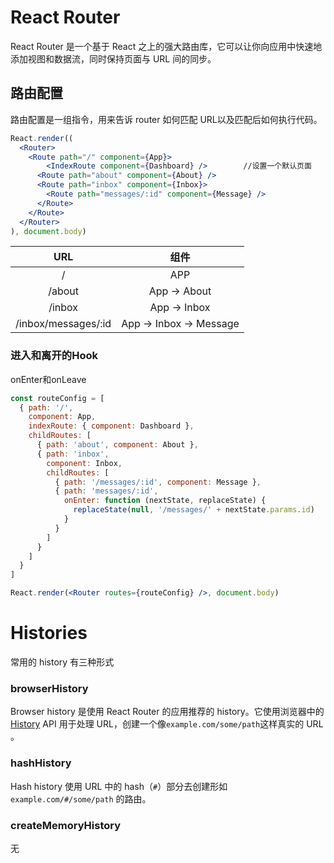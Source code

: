 # React Router
React Router 是一个基于 React 之上的强大路由库，它可以让你向应用中快速地添加视图和数据流，同时保持页面与 URL 间的同步。
## 路由配置
路由配置是一组指令，用来告诉 router 如何匹配 URL以及匹配后如何执行代码。

```jsx
React.render((
  <Router>
    <Route path="/" component={App}>
    	<IndexRoute component={Dashboard} />		//设置一个默认页面
      <Route path="about" component={About} />
      <Route path="inbox" component={Inbox}>
        <Route path="messages/:id" component={Message} />
      </Route>
    </Route>
  </Router>
), document.body)
```

|         URL         |          组件           |
| :-----------------: | :---------------------: |
|          /          |           APP           |
|       /about        |      App -> About       |
|       /inbox        |      App -> Inbox       |
| /inbox/messages/:id | App -> Inbox -> Message |

### 进入和离开的Hook

onEnter和onLeave

```jsx
const routeConfig = [
  { path: '/',
    component: App,
    indexRoute: { component: Dashboard },
    childRoutes: [
      { path: 'about', component: About },
      { path: 'inbox',
        component: Inbox,
        childRoutes: [
          { path: '/messages/:id', component: Message },
          { path: 'messages/:id',
            onEnter: function (nextState, replaceState) {
              replaceState(null, '/messages/' + nextState.params.id)
            }
          }
        ]
      }
    ]
  }
]

React.render(<Router routes={routeConfig} />, document.body)
```

# Histories

常用的 history 有三种形式

### browserHistory

Browser history 是使用 React Router 的应用推荐的 history。它使用浏览器中的 [History](https://developer.mozilla.org/en-US/docs/Web/API/History) API 用于处理 URL，创建一个像`example.com/some/path`这样真实的 URL 。

### hashHistory

Hash history 使用 URL 中的 hash（`#`）部分去创建形如 `example.com/#/some/path` 的路由。

### createMemoryHistory

无

